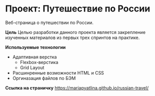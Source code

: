 # Проект: Путешествие по России

Веб-страница о путешествии по России.

**Цель**
Целью разработки данного проекта является закрепление изученных материалов из первых трех спринтов на практике.

**Используемые технологии**
* Адаптивная верстка
  * Flexbox-верстика
  * Grid Layout
* Расшинренные возможности HTML и CSS
* Оргиназация файлов по БЭМ



**Ссылка на страничку**
https://mariapyatlina.github.io/russian-travel/
